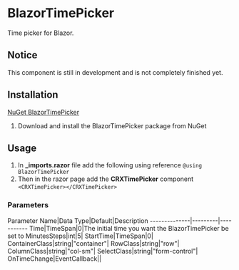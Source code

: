 # BlazorTimePicker
Time picker for Blazor.

## Notice
This component is still in development and is not completely finished yet.

## Installation
[NuGet BlazorTimePicker](https://www.nuget.org/packages/BlazorTimePicker)

1. Download and install the BlazorTimePicker package from NuGet

## Usage
1. In **_imports.razor** file add the following using reference `@using BlazorTimePicker`
1. Then in the razor page add the **CRXTimePicker** component `<CRXTimePicker></CRXTimePicker>`

### Parameters

Parameter Name|Data Type|Default|Description
--------------|---------|-----------
Time|TimeSpan|0|The initial time you want the BlazorTimePicker be set to
MinutesSteps|int|5|
StartTime|TimeSpan|0|
ContainerClass|string|"container"|
RowClass|string|"row"|
ColumnClass|string|"col-sm"|
SelectClass|string|"form-control"|
OnTimeChange|EventCallback<TimeSpan>||
